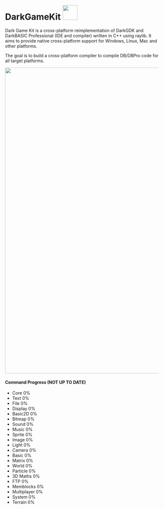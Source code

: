 # DarkGameKit <img src="https://gitlab.com/Memorix101/darkgamekit/raw/master/Assets/Icons/dgk_icon.png" width="48"><br/>

Dark Game Kit is a cross-platform reimplementation of DarkGDK and DarkBASIC Professional (IDE and compiler) written in C++ using raylib.
It aims to provide native cross-platform support for Windows, Linux, Mac and other platforms.

The goal is to build a cross-platform compiler to compile DB/DBPro code for all target platforms.

<img src="https://i.imgur.com/LKJrH38.gif" width="1000"><br/>

#### Command Progress (NOT UP TO DATE)
- Core 0%
- Text 0%
- File 0%
- Display 0%
- Basic2D 0%
- Bitmap 0%
- Sound 0%
- Music 0%
- Sprite 0%
- Image 0%
- Light 0%
- Camera 0%
- Basic 0%
- Matrix 0%
- World 0%
- Particle 0%
- 3D Maths 0%
- FTP 0%
- Memblocks 0%
- Multiplayer 0%
- System 0%
- Terrain 0%